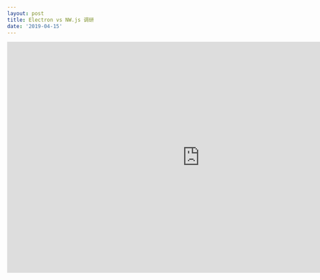 ```yaml
---
layout: post
title: Electron vs NW.js 调研
date: '2019-04-15'
---
```



<iframe src="https://www.xmind.net/embed/4t6b" width="900px" height="540px" frameborder="0" scrolling="no"></iframe>


